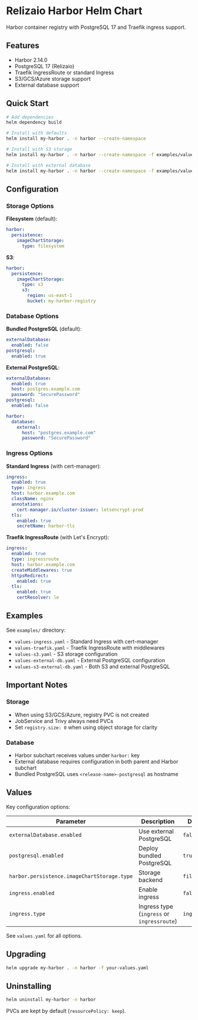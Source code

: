 # Relizaio Harbor Helm Chart

Harbor container registry with PostgreSQL 17 and Traefik ingress support.

## Features

- Harbor 2.14.0
- PostgreSQL 17 (Relizaio)
- Traefik IngressRoute or standard Ingress
- S3/GCS/Azure storage support
- External database support

## Quick Start

```bash
# Add dependencies
helm dependency build

# Install with defaults
helm install my-harbor . -n harbor --create-namespace

# Install with S3 storage
helm install my-harbor . -n harbor --create-namespace -f examples/values-s3.yaml

# Install with external database
helm install my-harbor . -n harbor --create-namespace -f examples/values-external-db.yaml
```

## Configuration

### Storage Options

**Filesystem** (default):
```yaml
harbor:
  persistence:
    imageChartStorage:
      type: filesystem
```

**S3**:
```yaml
harbor:
  persistence:
    imageChartStorage:
      type: s3
      s3:
        region: us-east-1
        bucket: my-harbor-registry
```

### Database Options

**Bundled PostgreSQL** (default):
```yaml
externalDatabase:
  enabled: false
postgresql:
  enabled: true
```

**External PostgreSQL**:
```yaml
externalDatabase:
  enabled: true
  host: postgres.example.com
  password: "SecurePassword"
postgresql:
  enabled: false

harbor:
  database:
    external:
      host: "postgres.example.com"
      password: "SecurePassword"
```

### Ingress Options

**Standard Ingress** (with cert-manager):
```yaml
ingress:
  enabled: true
  type: ingress
  host: harbor.example.com
  className: nginx
  annotations:
    cert-manager.io/cluster-issuer: letsencrypt-prod
  tls:
    enabled: true
    secretName: harbor-tls
```

**Traefik IngressRoute** (with Let's Encrypt):
```yaml
ingress:
  enabled: true
  type: ingressroute
  host: harbor.example.com
  createMiddlewares: true
  httpsRedirect:
    enabled: true
  tls:
    enabled: true
    certResolver: le
```

## Examples

See `examples/` directory:
- `values-ingress.yaml` - Standard Ingress with cert-manager
- `values-traefik.yaml` - Traefik IngressRoute with middlewares
- `values-s3.yaml` - S3 storage configuration
- `values-external-db.yaml` - External PostgreSQL configuration
- `values-s3-external-db.yaml` - Both S3 and external PostgreSQL

## Important Notes

### Storage

- When using S3/GCS/Azure, registry PVC is not created
- JobService and Trivy always need PVCs
- Set `registry.size: 0` when using object storage for clarity

### Database

- Harbor subchart receives values under `harbor:` key
- External database requires configuration in both parent and Harbor subchart
- Bundled PostgreSQL uses `<release-name>-postgresql` as hostname

## Values

Key configuration options:

| Parameter | Description | Default |
|-----------|-------------|---------|
| `externalDatabase.enabled` | Use external PostgreSQL | `false` |
| `postgresql.enabled` | Deploy bundled PostgreSQL | `true` |
| `harbor.persistence.imageChartStorage.type` | Storage backend | `filesystem` |
| `ingress.enabled` | Enable ingress | `false` |
| `ingress.type` | Ingress type (`ingress` or `ingressroute`) | `ingress` |

See `values.yaml` for all options.

## Upgrading

```bash
helm upgrade my-harbor . -n harbor -f your-values.yaml
```

## Uninstalling

```bash
helm uninstall my-harbor -n harbor
```

PVCs are kept by default (`resourcePolicy: keep`).
